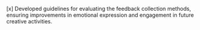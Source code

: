 [x] Developed guidelines for evaluating the feedback collection methods, ensuring improvements in emotional expression and engagement in future creative activities.